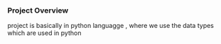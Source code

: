 ### Project Overview

 project is basically in python languagge , where we use the data types which are used in python


